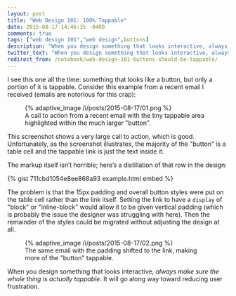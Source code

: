 ```yaml
---
layout: post
title: "Web Design 101: 100% Tappable"
date: 2015-08-17 14:46:35 -0400
comments: true
tags: ["web design 101","web design",buttons]
description: "When you design something that looks interactive, always make sure the whole thing is actually tappable."
twitter_text: "When you design something that looks interactive, always make sure the whole thing is actually tappable."
redirect_from: /notebook/web-design-101-buttons-should-be-tappable/
---
```


I see this one all the time: something that looks like a button, but only a portion of it is tappable. <!-- more -->Consider this example from a recent email I received (emails are notorious for this crap):

<figure id="fig-2015-08-17-01" class="media-container">{% adaptive_image /i/posts/2015-08-17/01.png %}<figcaption>A call to action from a recent email with the tiny tappable area highlighted within the much larger "button".</figcaption></figure>

This screenshot shows a very large call to action, which is good. Unfortunately, as the screenshot illustrates, the majority of the "button" is a table cell and the tappable link is just the text inside it.

The markup itself isn’t horrible; here’s a distillation of that row in the design:

{% gist 711cbd1054e8ee868a93 example.html embed %}

The problem is that the 15px padding and overall button styles were put on the table cell rather than the link itself. Setting the link to have a `display` of "block" or "inline-block" would allow it to be given vertical padding (which is probably the issue the designer was struggling with here). Then the remainder of the styles could be migrated without adjusting the design at all.

<figure id="fig-2015-08-17-02" class="media-container">{% adaptive_image /i/posts/2015-08-17/02.png %}<figcaption>The same email with the padding shifted to the link, making more of the "button" tappable.</figcaption></figure>

When you design something that looks interactive, *always make sure the whole thing is actually tappable*. It will go along way toward reducing user frustration.
